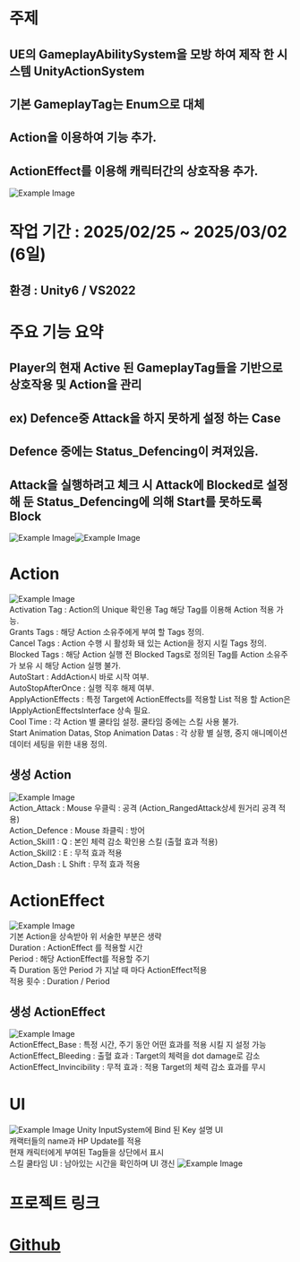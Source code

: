 # 주제

## UE의 GameplayAbilitySystem을 모방 하여 제작 한 시스템 UnityActionSystem  
## 기본 GameplayTag는 Enum으로 대체  

## Action을 이용하여 기능 추가.  
## ActionEffect를 이용해 캐릭터간의 상호작용 추가.  

![Example Image](./ReadmeResource/Total.gif)

# 작업 기간 : 2025/02/25 ~ 2025/03/02 (6일)
## 환경 : Unity6 / VS2022

# 주요 기능 요약
## Player의 현재 Active 된 GameplayTag들을 기반으로 상호작용 및 Action을 관리
## ex)  Defence중 Attack을 하지 못하게 설정 하는 Case  
## Defence 중에는 Status_Defencing이 켜져있음.
## Attack을 실행하려고 체크 시 Attack에 Blocked로 설정 해 둔 Status_Defencing에 의해 Start를 못하도록 Block

![Example Image](./ReadmeResource/Defence.png)![Example Image](./ReadmeResource/Attack%20Base.png)  

# Action
![Example Image](./ReadmeResource/Action.png)  
Activation Tag : Action의 Unique 확인용 Tag 해당 Tag를 이용해 Action 적용 가능.  
Grants Tags : 해당 Action 소유주에게 부여 할 Tags 정의.  
Cancel Tags : Action 수행 시 활성화 돼 있는 Action을 정지 시킬 Tags 정의.  
Blocked Tags : 해당 Action 실행 전 Blocked Tags로 정의된 Tag를 Action 소유주가 보유 시 해당 Action 실행 불가.  
AutoStart : AddAction시 바로 시작 여부.  
AutoStopAfterOnce : 실행 직후 해제 여부.  
ApplyActionEffects : 특정 Target에 ActionEffects를 적용할 List 적용 할 Action은 IApplyActionEffectsInterface 상속 필요.  
Cool Time : 각 Action  별 쿨타임 설정. 쿨타임 중에는 스킬 사용 불가.  
Start Animation Datas, Stop Animation Datas : 각 상황 별 실행, 중지 애니메이션 데이터 세팅을 위한 내용 정의.

## 생성 Action
![Example Image](./ReadmeResource/CreatedAction.png)  
Action_Attack : Mouse 우클릭 : 공격 (Action_RangedAttack상세 원거리 공격 적용)  
Action_Defence : Mouse 좌클릭 : 방어  
Action_Skill1 : Q : 본인 체력 감소 확인용 스킬 (출혈 효과 적용)  
Action_Skill2 : E : 무적 효과 적용  
Action_Dash : L Shift : 무적 효과 적용  

# ActionEffect
![Example Image](./ReadmeResource/ActionEffect.png)  
기본 Action을 상속받아 위 서술한 부분은 생략  
Duration : ActionEffect 를 적용할 시간  
Period : 해당 ActionEffect를 적용할 주기  
즉 Duration 동안 Period 가 지날 때 마다  ActionEffect적용  
적용 횟수 : Duration / Period  

## 생성 ActionEffect
![Example Image](./ReadmeResource/CreatedActionEffect.png)  
ActionEffect_Base : 특정 시간, 주기 동안 어떤 효과를 적용 시킬 지 설정 가능  
ActionEffect_Bleeding : 출혈 효과 : Target의 체력을 dot damage로 감소  
ActionEffect_Invincibility : 무적 효과 : 적용 Target의 체력 감소 효과를 무시  

# UI
![Example Image](./ReadmeResource/Main.png)
Unity InputSystem에 Bind 된 Key 설명 UI  
캐랙터들의 name과 HP Update를 적용  
현재 캐릭터에게 부여된 Tag들을 상단에서 표시  
스킬 쿨타임 UI : 남아있는 시간을 확인하며 UI 갱신
![Example Image](./ReadmeResource/Skill%20Cooltime%20UI.gif)

# 프로젝트 링크
# [Github](https://github.com/yoon20002000/UnityGameplayActionSystem)